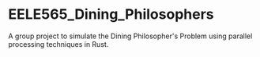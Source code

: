 # EELE565_Dining_Philosophers
A group project to simulate the Dining Philosopher's Problem using parallel processing techniques in Rust.
